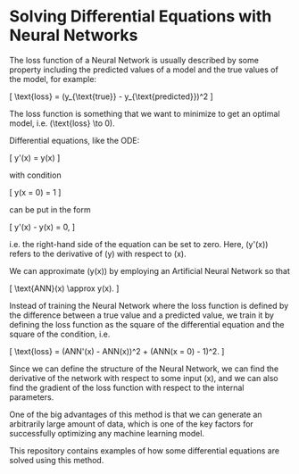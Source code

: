 # Solving Differential Equations with Neural Networks

The loss function of a Neural Network is usually described by some property including the predicted values of a model and the true values of the model, for example: 

\[ \text{loss} = (y_{\text{true}} - y_{\text{predicted}})^2 \]

The loss function is something that we want to minimize to get an optimal model, i.e. \(\text{loss} \to 0\).

Differential equations, like the ODE: 

\[ y'(x) = y(x) \]

with condition 

\[ y(x = 0) = 1 \]

can be put in the form 

\[ y'(x) - y(x) = 0, \]

i.e. the right-hand side of the equation can be set to zero. Here, \(y'(x)\) refers to the derivative of \(y\) with respect to \(x\).

We can approximate \(y(x)\) by employing an Artificial Neural Network so that 

\[ \text{ANN}(x) \approx y(x). \]

Instead of training the Neural Network where the loss function is defined by the difference between a true value and a predicted value, we train it by defining the loss function as the square of the differential equation and the square of the condition, i.e.

\[ \text{loss} = (ANN'(x) - ANN(x))^2 + (ANN(x = 0) - 1)^2. \]

Since we can define the structure of the Neural Network, we can find the derivative of the network with respect to some input \(x\), and we can also find the gradient of the loss function with respect to the internal parameters.

One of the big advantages of this method is that we can generate an arbitrarily large amount of data, which is one of the key factors for successfully optimizing any machine learning model.

This repository contains examples of how some differential equations are solved using this method.
